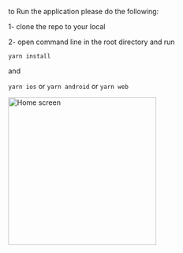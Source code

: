 

to Run the application please do the following:

 1- clone the repo to your local 
 
 2- open command line in the root directory and run 
 
 ```
 yarn install 
  ```
 and 

``` yarn ios ``` or ``` yarn android ``` or ``` yarn web ```




 
 
 
 
<img src="./assets/simulator.png" alt="Home screen" width="300"/>



